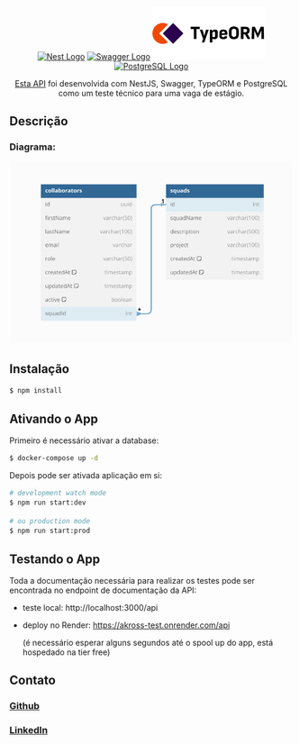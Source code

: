 <p align="center">
  <a href="http://nestjs.com/" target="blank"><img src="https://nestjs.com/img/logo-small.svg" width="100" alt="Nest Logo" /></a>
  <a href="https://swagger.io/" target="blank"><img src="https://upload.wikimedia.org/wikipedia/commons/a/ab/Swagger-logo.png" width="100" alt="Swagger Logo" /></a>
  <a href="https://typeorm.io/" target="blank"><img src="https://github.com/typeorm/typeorm/raw/master/resources/logo_big.png" width="200" alt="TypeORM Logo" /></a>
  <a href="https://www.postgresql.org/" target="blank"><img src="https://www.postgresql.org/media/img/about/press/elephant.png" width="100" alt="PostgreSQL Logo" /></a>
</p>
  <p align="center"><a href="https://akross-test.onrender.com/api" target="_blank">Esta API</a> foi desenvolvida com NestJS, Swagger, TypeORM e PostgreSQL como um teste técnico para uma vaga de estágio.</p>

## Descrição

### Diagrama:
<p align="center">
  <img src="./assets/DBDiagram.png" width="500" alt="Diagrama" /></a>
</p>

## Instalação

```bash
$ npm install
```

## Ativando o App
Primeiro é necessário ativar a database:
```bash
$ docker-compose up -d
```
Depois pode ser ativada aplicação em si:

```bash
# development watch mode
$ npm run start:dev

# ou production mode
$ npm run start:prod
```
## Testando o App
Toda a documentação necessária para realizar os testes pode ser encontrada no endpoint de documentação da API:

- teste local: http://localhost:3000/api
- deploy no Render: https://akross-test.onrender.com/api

  (é necessário esperar alguns segundos
até o spool up do app, está hospedado na tier free)


## Contato

### [Github](https://github.com/erisdll)

### [LinkedIn](https://linkedin.com/in/erika-mello)
